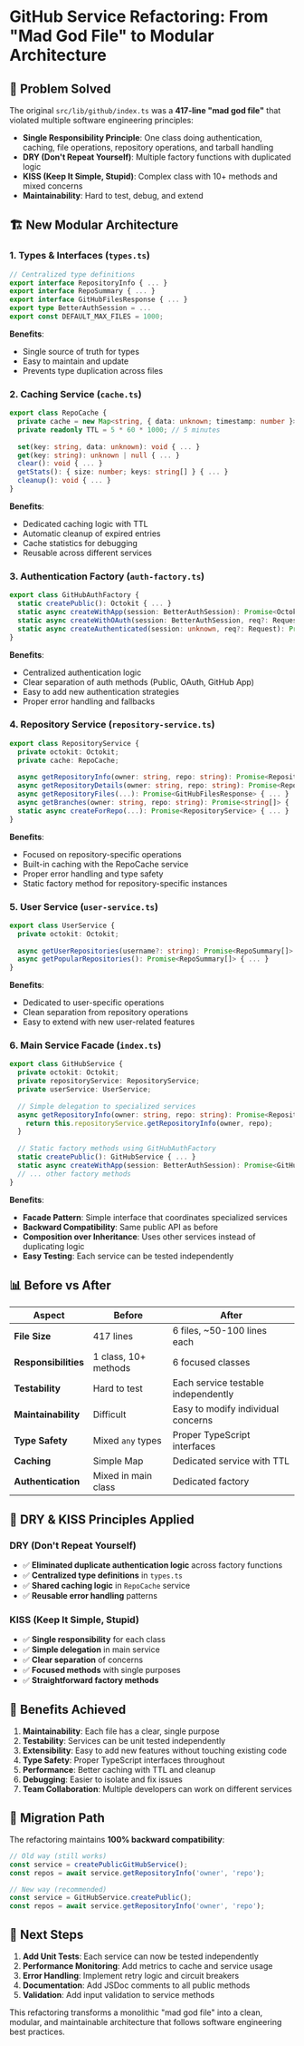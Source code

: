 # GitHub Service Refactoring: From "Mad God File" to Modular Architecture

## 🎯 Problem Solved

The original `src/lib/github/index.ts` was a **417-line "mad god file"** that violated multiple software engineering principles:

- **Single Responsibility Principle**: One class doing authentication, caching, file operations, repository operations, and tarball handling
- **DRY (Don't Repeat Yourself)**: Multiple factory functions with duplicated logic
- **KISS (Keep It Simple, Stupid)**: Complex class with 10+ methods and mixed concerns
- **Maintainability**: Hard to test, debug, and extend

## 🏗️ New Modular Architecture

### 1. **Types & Interfaces** (`types.ts`)
```typescript
// Centralized type definitions
export interface RepositoryInfo { ... }
export interface RepoSummary { ... }
export interface GitHubFilesResponse { ... }
export type BetterAuthSession = ...
export const DEFAULT_MAX_FILES = 1000;
```

**Benefits**: 
- Single source of truth for types
- Easy to maintain and update
- Prevents type duplication across files

### 2. **Caching Service** (`cache.ts`)
```typescript
export class RepoCache {
  private cache = new Map<string, { data: unknown; timestamp: number }>();
  private readonly TTL = 5 * 60 * 1000; // 5 minutes
  
  set(key: string, data: unknown): void { ... }
  get(key: string): unknown | null { ... }
  clear(): void { ... }
  getStats(): { size: number; keys: string[] } { ... }
  cleanup(): void { ... }
}
```

**Benefits**:
- Dedicated caching logic with TTL
- Automatic cleanup of expired entries
- Cache statistics for debugging
- Reusable across different services

### 3. **Authentication Factory** (`auth-factory.ts`)
```typescript
export class GitHubAuthFactory {
  static createPublic(): Octokit { ... }
  static async createWithApp(session: BetterAuthSession): Promise<Octokit | null> { ... }
  static async createWithOAuth(session: BetterAuthSession, req?: Request): Promise<Octokit | null> { ... }
  static async createAuthenticated(session: unknown, req?: Request): Promise<Octokit> { ... }
}
```

**Benefits**:
- Centralized authentication logic
- Clear separation of auth methods (Public, OAuth, GitHub App)
- Easy to add new authentication strategies
- Proper error handling and fallbacks

### 4. **Repository Service** (`repository-service.ts`)
```typescript
export class RepositoryService {
  private octokit: Octokit;
  private cache: RepoCache;
  
  async getRepositoryInfo(owner: string, repo: string): Promise<RepositoryInfo> { ... }
  async getRepositoryDetails(owner: string, repo: string): Promise<RepoSummary> { ... }
  async getRepositoryFiles(...): Promise<GitHubFilesResponse> { ... }
  async getBranches(owner: string, repo: string): Promise<string[]> { ... }
  static async createForRepo(...): Promise<RepositoryService> { ... }
}
```

**Benefits**:
- Focused on repository-specific operations
- Built-in caching with the RepoCache service
- Proper error handling and type safety
- Static factory method for repository-specific instances

### 5. **User Service** (`user-service.ts`)
```typescript
export class UserService {
  private octokit: Octokit;
  
  async getUserRepositories(username?: string): Promise<RepoSummary[]> { ... }
  async getPopularRepositories(): Promise<RepoSummary[]> { ... }
}
```

**Benefits**:
- Dedicated to user-specific operations
- Clean separation from repository operations
- Easy to extend with new user-related features

### 6. **Main Service Facade** (`index.ts`)
```typescript
export class GitHubService {
  private octokit: Octokit;
  private repositoryService: RepositoryService;
  private userService: UserService;
  
  // Simple delegation to specialized services
  async getRepositoryInfo(owner: string, repo: string): Promise<RepositoryInfo> {
    return this.repositoryService.getRepositoryInfo(owner, repo);
  }
  
  // Static factory methods using GitHubAuthFactory
  static createPublic(): GitHubService { ... }
  static async createWithApp(session: BetterAuthSession): Promise<GitHubService | null> { ... }
  // ... other factory methods
}
```

**Benefits**:
- **Facade Pattern**: Simple interface that coordinates specialized services
- **Backward Compatibility**: Same public API as before
- **Composition over Inheritance**: Uses other services instead of duplicating logic
- **Easy Testing**: Each service can be tested independently

## 📊 Before vs After

| Aspect | Before | After |
|--------|--------|-------|
| **File Size** | 417 lines | 6 files, ~50-100 lines each |
| **Responsibilities** | 1 class, 10+ methods | 6 focused classes |
| **Testability** | Hard to test | Each service testable independently |
| **Maintainability** | Difficult | Easy to modify individual concerns |
| **Type Safety** | Mixed `any` types | Proper TypeScript interfaces |
| **Caching** | Simple Map | Dedicated service with TTL |
| **Authentication** | Mixed in main class | Dedicated factory |

## 🎯 DRY & KISS Principles Applied

### DRY (Don't Repeat Yourself)
- ✅ **Eliminated duplicate authentication logic** across factory functions
- ✅ **Centralized type definitions** in `types.ts`
- ✅ **Shared caching logic** in `RepoCache` service
- ✅ **Reusable error handling** patterns

### KISS (Keep It Simple, Stupid)
- ✅ **Single responsibility** for each class
- ✅ **Simple delegation** in main service
- ✅ **Clear separation** of concerns
- ✅ **Focused methods** with single purposes
- ✅ **Straightforward factory methods**

## 🚀 Benefits Achieved

1. **Maintainability**: Each file has a clear, single purpose
2. **Testability**: Services can be unit tested independently
3. **Extensibility**: Easy to add new features without touching existing code
4. **Type Safety**: Proper TypeScript interfaces throughout
5. **Performance**: Better caching with TTL and cleanup
6. **Debugging**: Easier to isolate and fix issues
7. **Team Collaboration**: Multiple developers can work on different services

## 🔄 Migration Path

The refactoring maintains **100% backward compatibility**:

```typescript
// Old way (still works)
const service = createPublicGitHubService();
const repos = await service.getRepositoryInfo('owner', 'repo');

// New way (recommended)
const service = GitHubService.createPublic();
const repos = await service.getRepositoryInfo('owner', 'repo');
```

## 📝 Next Steps

1. **Add Unit Tests**: Each service can now be tested independently
2. **Performance Monitoring**: Add metrics to cache and service usage
3. **Error Handling**: Implement retry logic and circuit breakers
4. **Documentation**: Add JSDoc comments to all public methods
5. **Validation**: Add input validation to service methods

This refactoring transforms a monolithic "mad god file" into a clean, modular, and maintainable architecture that follows software engineering best practices. 